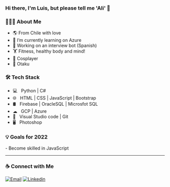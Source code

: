 ### Hi there, I'm Luis, but please tell me 'Ali' 👋

<h3> 👨🏻‍💻 About Me </h3>

- 🌎 From Chile with love
- 🔭 I’m currently learning on Azure
- 💬 Working on an interview bot (Spanish)
- 🏋 Fitness, healthy body and mind!
- 👺 Cosplayer
- 🍜 Otaku

<h3>🛠 Tech Stack</h3>

- 💻 &nbsp; Python | C# 
- 🌐 &nbsp; HTML | CSS | JavaScript | Bootstrap
- 🛢 &nbsp; Firebase | OracleSQL | Microsfot SQL
- ☁ &nbsp; GCP | Azure
- 🔧 &nbsp; Visual Studio code | Git
- 🖥 &nbsp; Photoshop

<h3>💡 Goals for 2022 </h3>
- Become skilled in JavaScript

<hr>
<h3>  ☕ Connect with Me</h3>

[![Email](https://img.shields.io/badge/lmora.dev@gmail.com-D14836?style=flat-square&logo=gmail&logoColor=white)](mailto:lmora.dev@gmail.com) [![Linkedin](https://img.shields.io/badge/-Luis%20Mora-blue?style=flat-square&logo=linkedin&logoColor=white&link=https://www.linkedin.com/in/lmora-dev/)](https://www.linkedin.com/in/lmora-dev/)
